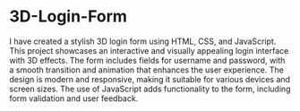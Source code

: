 # 3D-Login-Form

I have created a stylish 3D login form using HTML, CSS, and JavaScript. This project showcases an interactive and visually appealing login interface with 3D effects. The form includes fields for username and password, with a smooth transition and animation that enhances the user experience. The design is modern and responsive, making it suitable for various devices and screen sizes. The use of JavaScript adds functionality to the form, including form validation and user feedback.
